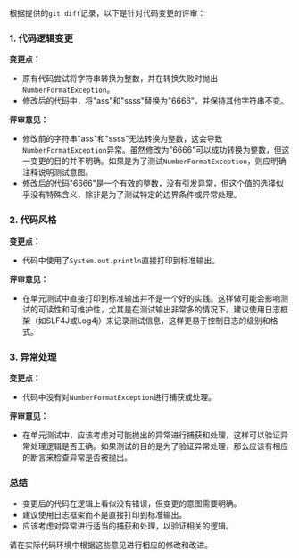 根据提供的`git diff`记录，以下是针对代码变更的评审：

### 1. 代码逻辑变更

**变更点：**
- 原有代码尝试将字符串转换为整数，并在转换失败时抛出`NumberFormatException`。
- 修改后的代码中，将"ass"和"ssss"替换为"6666"，并保持其他字符串不变。

**评审意见：**
- 修改前的字符串"ass"和"ssss"无法转换为整数，这会导致`NumberFormatException`异常。虽然修改为"6666"可以成功转换为整数，但这一变更的目的并不明确。如果是为了测试`NumberFormatException`，则应明确注释说明测试意图。
- 修改后的代码"6666"是一个有效的整数，没有引发异常，但这个值的选择似乎没有特殊含义，除非是为了测试特定的边界条件或异常处理。

### 2. 代码风格

**变更点：**
- 代码中使用了`System.out.println`直接打印到标准输出。

**评审意见：**
- 在单元测试中直接打印到标准输出并不是一个好的实践。这样做可能会影响测试的可读性和可维护性，尤其是在测试输出非常多的情况下。建议使用日志框架（如SLF4J或Log4j）来记录测试信息，这样更易于控制日志的级别和格式。

### 3. 异常处理

**变更点：**
- 代码中没有对`NumberFormatException`进行捕获或处理。

**评审意见：**
- 在单元测试中，应该考虑对可能抛出的异常进行捕获和处理，这样可以验证异常处理逻辑是否正确。如果测试的目的是为了验证异常处理，那么应该有相应的断言来检查异常是否被抛出。

### 总结

- 变更后的代码在逻辑上看似没有错误，但变更的意图需要明确。
- 建议使用日志框架而不是直接打印到标准输出。
- 应该考虑对异常进行适当的捕获和处理，以验证相关的逻辑。

请在实际代码环境中根据这些意见进行相应的修改和改进。